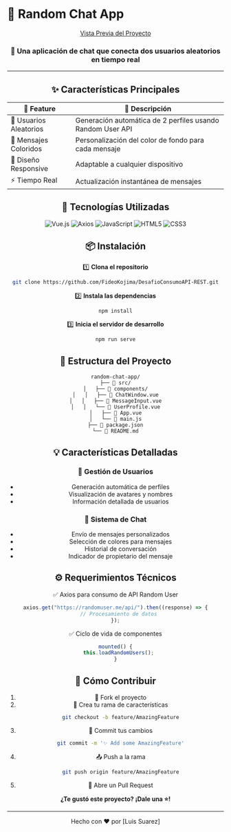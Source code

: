 # 💬 Random Chat App

<div align="center">

[Vista Previa del Proyecto](https://desafio-consumo-api-rest-two.vercel.app/)

### 🌟 Una aplicación de chat que conecta dos usuarios aleatorios en tiempo real

---

## ✨ Características Principales

<div align="center">

| 🎯 Feature             | 📝 Descripción                                             |
| ---------------------- | ---------------------------------------------------------- |
| 👥 Usuarios Aleatorios | Generación automática de 2 perfiles usando Random User API |
| 🎨 Mensajes Coloridos  | Personalización del color de fondo para cada mensaje       |
| 📱 Diseño Responsive   | Adaptable a cualquier dispositivo                          |
| ⚡ Tiempo Real         | Actualización instantánea de mensajes                      |

</div>

## 🚀 Tecnologías Utilizadas

<div align="center">

![Vue.js](https://img.shields.io/badge/Vue.js-35495E?style=for-the-badge&logo=vue.js&logoColor=4FC08D)
![Axios](https://img.shields.io/badge/Axios-671ddf?style=for-the-badge&logo=axios&logoColor=white)
![JavaScript](https://img.shields.io/badge/JavaScript-F7DF1E?style=for-the-badge&logo=javascript&logoColor=black)
![HTML5](https://img.shields.io/badge/HTML5-E34F26?style=for-the-badge&logo=html5&logoColor=white)
![CSS3](https://img.shields.io/badge/CSS3-1572B6?style=for-the-badge&logo=css3&logoColor=white)

</div>

## 📦 Instalación

1️⃣ **Clona el repositorio**

```bash
git clone https://github.com/FideoKojima/DesafioConsumoAPI-REST.git
```

2️⃣ **Instala las dependencias**

```bash
npm install
```

3️⃣ **Inicia el servidor de desarrollo**

```bash
npm run serve
```

## 🎯 Estructura del Proyecto

```
random-chat-app/
├── 📁 src/
│   ├── 📁 components/
│   │   ├── 📄 ChatWindow.vue
│   │   ├── 📄 MessageInput.vue
│   │   └── 📄 UserProfile.vue
│   ├── 📄 App.vue
│   └── 📄 main.js
├── 📄 package.json
└── 📄 README.md
```

## 💡 Características Detalladas

### 👥 Gestión de Usuarios

- Generación automática de perfiles
- Visualización de avatares y nombres
- Información detallada de usuarios

### 💬 Sistema de Chat

- Envío de mensajes personalizados
- Selección de colores para mensajes
- Historial de conversación
- Indicador de propietario del mensaje

## ⚙️ Requerimientos Técnicos

✅ Axios para consumo de API Random User

```javascript
axios.get("https://randomuser.me/api/").then((response) => {
  // Procesamiento de datos
});
```

✅ Ciclo de vida de componentes

```javascript
mounted() {
  this.loadRandomUsers();
}
```

## 🤝 Cómo Contribuir

1. 🍴 Fork el proyecto
2. 🔧 Crea tu rama de características
   ```bash
   git checkout -b feature/AmazingFeature
   ```
3. 💫 Commit tus cambios
   ```bash
   git commit -m '✨ Add some AmazingFeature'
   ```
4. 📤 Push a la rama
   ```bash
   git push origin feature/AmazingFeature
   ```
5. 🔄 Abre un Pull Request

**¿Te gustó este proyecto? ¡Dale una ⭐!**

</div>

---

<div align="center">

Hecho con ❤️ por [Luis Suarez]

</div>
